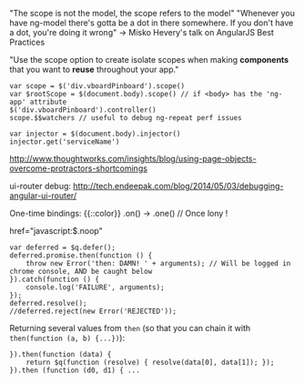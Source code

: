 "The scope is not the model, the scope refers to the model"
"Whenever you have ng-model there's gotta be a dot in there somewhere. If you don't have a dot, you're doing it wrong"
  -> Misko Hevery's talk on AngularJS Best Practices

"Use the scope option to create isolate scopes when making **components** that you want to **reuse** throughout your app."

    var scope = $('div.vboardPinboard').scope()
    var $rootScope = $(document.body).scope() // if <body> has the 'ng-app' attribute
    $('div.vboardPinboard').controller()
    scope.$$watchers // useful to debug ng-repeat perf issues

    var injector = $(document.body).injector()
    injector.get('serviceName')

http://www.thoughtworks.com/insights/blog/using-page-objects-overcome-protractors-shortcomings

ui-router debug: http://tech.endeepak.com/blog/2014/05/03/debugging-angular-ui-router/

One-time bindings: {{::color}}
.on() -> .one() // Once lony !

href="javascript:$.noop"

    var deferred = $q.defer();
    deferred.promise.then(function () {
        throw new Error('then: DAMN! ' + arguments); // Will be logged in chrome console, AND be caught below
    }).catch(function () {
        console.log('FAILURE', arguments);
    });
    deferred.resolve();
    //deferred.reject(new Error('REJECTED'));

Returning several values from `then` (so that you can chain it with `then(function (a, b) {...})`):

    }).then(function (data) {
        return $q(function (resolve) { resolve(data[0], data[1]); });
    }).then (function (d0, d1) { ...